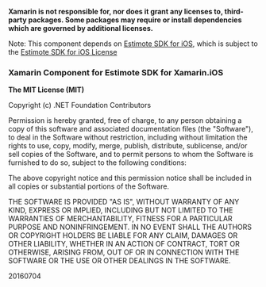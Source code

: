 **Xamarin is not responsible for, nor does it grant any licenses to, third-party packages. Some packages may require or install dependencies which are governed by additional licenses.**

Note: This component depends on [Estimote SDK for iOS](https://github.com/Estimote/iOS-SDK), which is subject to the [Estimote SDK for iOS License](https://github.com/Estimote/iOS-SDK/blob/master/LICENSE)

### Xamarin Component for Estimote SDK for Xamarin.iOS

**The MIT License (MIT)**

Copyright (c) .NET Foundation Contributors

Permission is hereby granted, free of charge, to any person obtaining a copy of this software and associated documentation files (the "Software"), to deal in the Software without restriction, including without limitation the rights to use, copy, modify, merge, publish, distribute, sublicense, and/or sell copies of the Software, and to permit persons to whom the Software is furnished to do so, subject to the following conditions:

The above copyright notice and this permission notice shall be included in all copies or substantial portions of the Software.

THE SOFTWARE IS PROVIDED "AS IS", WITHOUT WARRANTY OF ANY KIND, EXPRESS OR IMPLIED, INCLUDING BUT NOT LIMITED TO THE WARRANTIES OF MERCHANTABILITY, FITNESS FOR A PARTICULAR PURPOSE AND NONINFRINGEMENT. IN NO EVENT SHALL THE AUTHORS OR COPYRIGHT HOLDERS BE LIABLE FOR ANY CLAIM, DAMAGES OR OTHER LIABILITY, WHETHER IN AN ACTION OF CONTRACT, TORT OR OTHERWISE, ARISING FROM, OUT OF OR IN CONNECTION WITH THE SOFTWARE OR THE USE OR OTHER DEALINGS IN THE SOFTWARE.

20160704